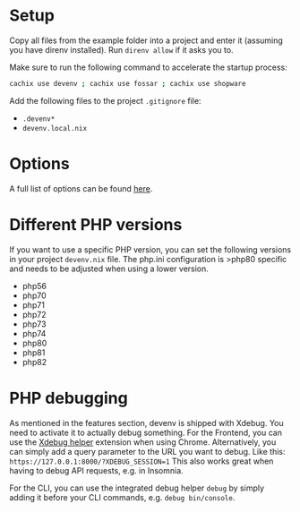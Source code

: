 # Setup
Copy all files from the example folder into a project and enter it (assuming you have direnv installed). Run `direnv allow` if it asks you to.

Make sure to run the following command to accelerate the startup process:
```bash
cachix use devenv ; cachix use fossar ; cachix use shopware
```
Add the following files to the project `.gitignore` file:
- `.devenv*`
- `devenv.local.nix`

# Options
A full list of options can be found [here](Options.md).

# Different PHP versions
If you want to use a specific PHP version, you can set the following versions
in your project `devenv.nix` file. The php.ini configuration is >php80 specific
and needs to be adjusted when using a lower version.

- php56
- php70
- php71
- php72
- php73
- php74
- php80
- php81
- php82

# PHP debugging
As mentioned in the features section, devenv is shipped with Xdebug. You need to activate it to actually debug something. For the Frontend, you can use the [Xdebug helper](https://chrome.google.com/webstore/detail/xdebug-helper/eadndfjplgieldjbigjakmdgkmoaaaoc?gl=US&hl=en) extension when using Chrome. Alternatively, you can simply add a query parameter to the URL you want to debug. Like this: `https://127.0.0.1:8000/?XDEBUG_SESSION=1`
This also works great when having to debug API requests, e.g. in Insomnia.

For the CLI, you can use the integrated debug helper `debug` by simply adding it before your CLI commands, e.g. `debug bin/console`.
